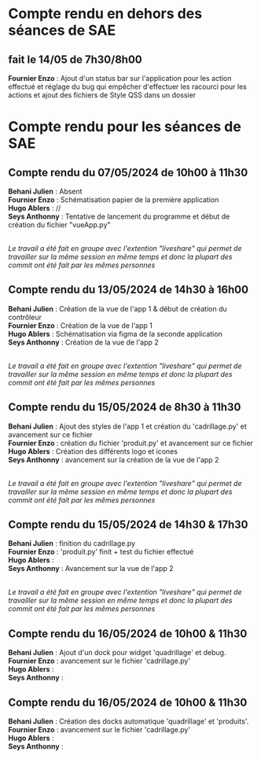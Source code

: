 # Compte rendu en dehors des séances de SAE

## fait le 14/05 de 7h30/8h00

**Fournier Enzo** : Ajout d'un status bar sur l'application pour les action effectué et réglage du bug qui empêcher d'effectuer les racourci pour les actions et ajout des fichiers de Style QSS dans un dossier<br>

# Compte rendu pour les séances de SAE

## Compte rendu du 07/05/2024 de 10h00 à 11h30

**Behani Julien** : Absent<br>
**Fournier Enzo** : Schématisation papier de la première application<br>
**Hugo Ablers** : //<br>
**Seys Anthonny** : Tentative de lancement du programme et début de création du fichier "vueApp.py"<br><br>

*Le travail a été fait en groupe avec l'extention "liveshare" qui permet de travailler sur la même session en même temps et donc la plupart des commit ont été fait par les mêmes personnes*

## Compte rendu du 13/05/2024 de 14h30 à 16h00

**Behani Julien** : Création de la vue de l'app 1 & début de création du contrôleur<br>
**Fournier Enzo** : Création de la vue de l'app 1<br>
**Hugo Ablers** : Schématisation via figma de la seconde application<br>
**Seys Anthonny** : Création de la vue de l'app 2<br><br>

*Le travail a été fait en groupe avec l'extention "liveshare" qui permet de travailler sur la même session en même temps et donc la plupart des commit ont été fait par les mêmes personnes*

## Compte rendu du 15/05/2024 de 8h30 à 11h30

**Behani Julien** : Ajout des styles de l'app 1 et création du 'cadrillage.py' et avancement sur ce fichier<br>
**Fournier Enzo** : création du fichier 'produit.py' et avancement sur ce fichier<br>
**Hugo Ablers** : Création des différents logo et icones<br>
**Seys Anthonny** : avancement sur la création de la vue de l'app 2<br><br>

*Le travail a été fait en groupe avec l'extention "liveshare" qui permet de travailler sur la même session en même temps et donc la plupart des commit ont été fait par les mêmes personnes*

## Compte rendu du 15/05/2024 de 14h30 & 17h30

**Behani Julien** : finition du cadrillage.py <br>
**Fournier Enzo** : 'produit.py' finit + test du fichier effectué<br>
**Hugo Ablers** : <br>
**Seys Anthonny** : Avancement sur la vue de l'app 2<br><br>

*Le travail a été fait en groupe avec l'extention "liveshare" qui permet de travailler sur la même session en même temps et donc la plupart des commit ont été fait par les mêmes personnes*

## Compte rendu du 16/05/2024 de 10h00 & 11h30

**Behani Julien** : Ajout d'un dock pour widget 'quadrillage' et debug.<br>
**Fournier Enzo** : avancement sur le fichier 'cadrillage.py'<br>
**Hugo Ablers** : <br>
**Seys Anthonny** : <br>

## Compte rendu du 16/05/2024 de 10h00 & 11h30

**Behani Julien** : Création des docks automatique 'quadrillage' et 'produits'.<br>
**Fournier Enzo** : avancement sur le fichier 'cadrillage.py'<br>
**Hugo Ablers** : <br>
**Seys Anthonny** : <br>

